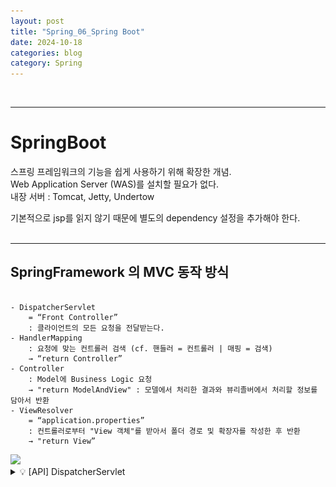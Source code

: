 ```yaml
---
layout: post
title: "Spring_06_Spring Boot"
date: 2024-10-18
categories: blog
category: Spring
---
```


<br>

---
# SpringBoot


스프링 프레임워크의 기능을 쉽게 사용하기 위해 확장한 개념. <br>
Web Application Server (WAS)를 설치할 필요가 없다. <br>
내장 서버 : Tomcat, Jetty, Undertow <br>

기본적으로 jsp를 읽지 않기 때문에 별도의 dependency 설정을 추가해야 한다. <br>
<br>
<hr>


## SpringFramework 의 MVC 동작 방식
<pre><code>
- DispatcherServlet 
    = “Front Controller”
    : 클라이언트의 모든 요청을 전달받는다. 
- HandlerMapping 
    : 요청에 맞는 컨트롤러 검색 (cf. 핸들러 = 컨트롤러 | 매핑 = 검색) 
    → “return Controller”
- Controller 
    : Model에 Business Logic 요청 
    → "return ModelAndView" : 모델에서 처리한 결과와 뷰리졸버에서 처리할 정보를 담아서 반환
- ViewResolver 
    = “application.properties”
    : 컨트롤러로부터 "View 객체"를 받아서 폴더 경로 및 확장자를 작성한 후 반환
    → "return View”
</code></pre>

<image class="image-medium" src="/assets/image/2024-10-15-Spring_MVC_Container.004.png" />
<!-- ![](/assets/image/2024-10-15-Spring_MVC_Container.003.png) | ![](/assets/image/2024-10-15-Spring_MVC_Container.004.png) -->

<details>
<summary class="summary-title">💡 [API] DispatcherServlet</summary>
<details>
<summary>View Comments</summary>
<div markdown="1">
```java
package org.springframework.web.servlet;

@SuppressWarnings("serial")
public class DispatcherServlet extends FrameworkServlet {

    /** Well-known name for the MultipartResolver object in the bean factory for this namespace. */
    public static final String MULTIPART_RESOLVER_BEAN_NAME = "multipartResolver";

    /** Well-known name for the LocaleResolver object in the bean factory for this namespace. */
    public static final String LOCALE_RESOLVER_BEAN_NAME = "localeResolver";

    /**
    * Well-known name for the ThemeResolver object in the bean factory for this namespace.
    * @deprecated as of 6.0, with no direct replacement
    */
    @Deprecated
    public static final String THEME_RESOLVER_BEAN_NAME = "themeResolver";

    /**
    * Well-known name for the HandlerMapping object in the bean factory for this namespace.
    * Only used when "detectAllHandlerMappings" is turned off.
    * @see #setDetectAllHandlerMappings
    */
    public static final String HANDLER_MAPPING_BEAN_NAME = "handlerMapping";

    /**
    * Well-known name for the HandlerAdapter object in the bean factory for this namespace.
    * Only used when "detectAllHandlerAdapters" is turned off.
    * @see #setDetectAllHandlerAdapters
    */
    public static final String HANDLER_ADAPTER_BEAN_NAME = "handlerAdapter";

    /**
    * Well-known name for the HandlerExceptionResolver object in the bean factory for this namespace.
    * Only used when "detectAllHandlerExceptionResolvers" is turned off.
    * @see #setDetectAllHandlerExceptionResolvers
    */
    public static final String HANDLER_EXCEPTION_RESOLVER_BEAN_NAME = "handlerExceptionResolver";

    /**
    * Well-known name for the RequestToViewNameTranslator object in the bean factory for this namespace.
    */
    public static final String REQUEST_TO_VIEW_NAME_TRANSLATOR_BEAN_NAME = "viewNameTranslator";

    /**
    * Well-known name for the ViewResolver object in the bean factory for this namespace.
    * Only used when "detectAllViewResolvers" is turned off.
    * @see #setDetectAllViewResolvers
    */
    public static final String VIEW_RESOLVER_BEAN_NAME = "viewResolver";

    /**
    * Well-known name for the FlashMapManager object in the bean factory for this namespace.
    */
    public static final String FLASH_MAP_MANAGER_BEAN_NAME = "flashMapManager";

    /**
    * Request attribute to hold the current web application context.
    * Otherwise only the global web app context is obtainable by tags etc.
    * @see org.springframework.web.servlet.support.RequestContextUtils#findWebApplicationContext
    */
    public static final String WEB_APPLICATION_CONTEXT_ATTRIBUTE = DispatcherServlet.class.getName() + ".CONTEXT";

    /**
    * Request attribute to hold the current LocaleResolver, retrievable by views.
    * @see org.springframework.web.servlet.support.RequestContextUtils#getLocaleResolver
    */
    public static final String LOCALE_RESOLVER_ATTRIBUTE = DispatcherServlet.class.getName() + ".LOCALE_RESOLVER";

    /**
    * Request attribute to hold the current ThemeResolver, retrievable by views.
    * @see org.springframework.web.servlet.support.RequestContextUtils#getThemeResolver
    * @deprecated as of 6.0, with no direct replacement
    */
    @Deprecated
    public static final String THEME_RESOLVER_ATTRIBUTE = DispatcherServlet.class.getName() + ".THEME_RESOLVER";

    /**
    * Request attribute to hold the current ThemeSource, retrievable by views.
    * @see org.springframework.web.servlet.support.RequestContextUtils#getThemeSource
    * @deprecated as of 6.0, with no direct replacement
    */
    @Deprecated
    public static final String THEME_SOURCE_ATTRIBUTE = DispatcherServlet.class.getName() + ".THEME_SOURCE";

    /**
    * Name of request attribute that holds a read-only {@code Map<String,?>}
    * with "input" flash attributes saved by a previous request, if any.
    * @see org.springframework.web.servlet.support.RequestContextUtils#getInputFlashMap(HttpServletRequest)
    */
    public static final String INPUT_FLASH_MAP_ATTRIBUTE = DispatcherServlet.class.getName() + ".INPUT_FLASH_MAP";

    /**
    * Name of request attribute that holds the "output" {@link FlashMap} with
    * attributes to save for a subsequent request.
    * @see org.springframework.web.servlet.support.RequestContextUtils#getOutputFlashMap(HttpServletRequest)
    */
    public static final String OUTPUT_FLASH_MAP_ATTRIBUTE = DispatcherServlet.class.getName() + ".OUTPUT_FLASH_MAP";

    /**
    * Name of request attribute that holds the {@link FlashMapManager}.
    * @see org.springframework.web.servlet.support.RequestContextUtils#getFlashMapManager(HttpServletRequest)
    */
    public static final String FLASH_MAP_MANAGER_ATTRIBUTE = DispatcherServlet.class.getName() + ".FLASH_MAP_MANAGER";

    /**
    * Name of request attribute that exposes an Exception resolved with a
    * {@link HandlerExceptionResolver} but where no view was rendered
    * (e.g. setting the status code).
    */
    public static final String EXCEPTION_ATTRIBUTE = DispatcherServlet.class.getName() + ".EXCEPTION";

    /** Log category to use when no mapped handler is found for a request. */
    public static final String PAGE_NOT_FOUND_LOG_CATEGORY = "org.springframework.web.servlet.PageNotFound";

    /**
    * Name of the class path resource (relative to the DispatcherServlet class)
    * that defines DispatcherServlet's default strategy names.
    */
    private static final String DEFAULT_STRATEGIES_PATH = "DispatcherServlet.properties";

    /**
    * Common prefix that DispatcherServlet's default strategy attributes start with.
    */
    private static final String DEFAULT_STRATEGIES_PREFIX = "org.springframework.web.servlet";


    /** Additional logger to use when no mapped handler is found for a request. */
    protected static final Log pageNotFoundLogger = LogFactory.getLog(PAGE_NOT_FOUND_LOG_CATEGORY);

    /** Store default strategy implementations. */
    @Nullable
    private static Properties defaultStrategies;

    /** Detect all HandlerMappings or just expect "handlerMapping" bean?. */
    private boolean detectAllHandlerMappings = true;

    /** Detect all HandlerAdapters or just expect "handlerAdapter" bean?. */
    private boolean detectAllHandlerAdapters = true;

    /** Detect all HandlerExceptionResolvers or just expect "handlerExceptionResolver" bean?. */
    private boolean detectAllHandlerExceptionResolvers = true;

    /** Detect all ViewResolvers or just expect "viewResolver" bean?. */
    private boolean detectAllViewResolvers = true;

    /** Throw a NoHandlerFoundException if no Handler was found to process this request? *.*/
    private boolean throwExceptionIfNoHandlerFound = true;

    /** Perform cleanup of request attributes after include request?. */
    private boolean cleanupAfterInclude = true;

    /** MultipartResolver used by this servlet. */
    @Nullable
    private MultipartResolver multipartResolver;

    /** LocaleResolver used by this servlet. */
    @Nullable
    private LocaleResolver localeResolver;

    /** ThemeResolver used by this servlet. */
    @Deprecated
    @Nullable
    private ThemeResolver themeResolver;

    /** List of HandlerMappings used by this servlet. */
    @Nullable
    private List<HandlerMapping> handlerMappings;

    /** List of HandlerAdapters used by this servlet. */
    @Nullable
    private List<HandlerAdapter> handlerAdapters;

    /** List of HandlerExceptionResolvers used by this servlet. */
    @Nullable
    private List<HandlerExceptionResolver> handlerExceptionResolvers;

    /** RequestToViewNameTranslator used by this servlet. */
    @Nullable
    private RequestToViewNameTranslator viewNameTranslator;

    /** FlashMapManager used by this servlet. */
    @Nullable
    private FlashMapManager flashMapManager;

    /** List of ViewResolvers used by this servlet. */
    @Nullable
    private List<ViewResolver> viewResolvers;

    private boolean parseRequestPath;


    /**
    * Create a new {@code DispatcherServlet} that will create its own internal web
    * application context based on defaults and values provided through servlet
    * init-params. Typically used in Servlet 2.5 or earlier environments, where the only
    * option for servlet registration is through {@code web.xml} which requires the use
    * of a no-arg constructor.
    * <p>Calling {@link #setContextConfigLocation} (init-param 'contextConfigLocation')
    * will dictate which XML files will be loaded by the
    * {@linkplain #DEFAULT_CONTEXT_CLASS default XmlWebApplicationContext}
    * <p>Calling {@link #setContextClass} (init-param 'contextClass') overrides the
    * default {@code XmlWebApplicationContext} and allows for specifying an alternative class,
    * such as {@code AnnotationConfigWebApplicationContext}.
    * <p>Calling {@link #setContextInitializerClasses} (init-param 'contextInitializerClasses')
    * indicates which {@code ApplicationContextInitializer} classes should be used to
    * further configure the internal application context prior to refresh().
    * @see #DispatcherServlet(WebApplicationContext)
    */
    public DispatcherServlet() {
        super();
        setDispatchOptionsRequest(true);
    }

    /**
    * Create a new {@code DispatcherServlet} with the given web application context. This
    * constructor is useful in Servlet environments where instance-based registration
    * of servlets is possible through the {@link ServletContext#addServlet} API.
    * <p>Using this constructor indicates that the following properties / init-params
    * will be ignored:
    * <ul>
    * <li>{@link #setContextClass(Class)} / 'contextClass'</li>
    * <li>{@link #setContextConfigLocation(String)} / 'contextConfigLocation'</li>
    * <li>{@link #setContextAttribute(String)} / 'contextAttribute'</li>
    * <li>{@link #setNamespace(String)} / 'namespace'</li>
    * </ul>
    * <p>The given web application context may or may not yet be {@linkplain
    * ConfigurableApplicationContext#refresh() refreshed}. If it has <strong>not</strong>
    * already been refreshed (the recommended approach), then the following will occur:
    * <ul>
    * <li>If the given context does not already have a {@linkplain
    * ConfigurableApplicationContext#setParent parent}, the root application context
    * will be set as the parent.</li>
    * <li>If the given context has not already been assigned an {@linkplain
    * ConfigurableApplicationContext#setId id}, one will be assigned to it</li>
    * <li>{@code ServletContext} and {@code ServletConfig} objects will be delegated to
    * the application context</li>
    * <li>{@link #postProcessWebApplicationContext} will be called</li>
    * <li>Any {@code ApplicationContextInitializer}s specified through the
    * "contextInitializerClasses" init-param or through the {@link
    * #setContextInitializers} property will be applied.</li>
    * <li>{@link ConfigurableApplicationContext#refresh refresh()} will be called if the
    * context implements {@link ConfigurableApplicationContext}</li>
    * </ul>
    * If the context has already been refreshed, none of the above will occur, under the
    * assumption that the user has performed these actions (or not) per their specific
    * needs.
    * <p>See {@link org.springframework.web.WebApplicationInitializer} for usage examples.
    * @param webApplicationContext the context to use
    * @see #initWebApplicationContext
    * @see #configureAndRefreshWebApplicationContext
    * @see org.springframework.web.WebApplicationInitializer
    */
    public DispatcherServlet(WebApplicationContext webApplicationContext) {
        super(webApplicationContext);
        setDispatchOptionsRequest(true);
    }
```
</div>
</details>

<li>summary</li>
<div markdown="1">
```java
package org.springframework.web.servlet;
@SuppressWarnings("serial")
public class DispatcherServlet extends FrameworkServlet {

    public static final String HANDLER_MAPPING_BEAN_NAME = "handlerMapping";
    public static final String HANDLER_ADAPTER_BEAN_NAME = "handlerAdapter";
    public static final String VIEW_RESOLVER_BEAN_NAME = "viewResolver";
    public static final String REQUEST_TO_VIEW_NAME_TRANSLATOR_BEAN_NAME = "viewNameTranslator";

    private boolean throwExceptionIfNoHandlerFound = true;

    @Nullable
    private List<HandlerMapping> handlerMappings;
    @Nullable
    private List<HandlerAdapter> handlerAdapters;
    @Nullable
    private List<ViewResolver> viewResolvers;
    @Nullable
    private RequestToViewNameTranslator viewNameTranslator;
    @Nullable
    private List<HandlerExceptionResolver> handlerExceptionResolvers;

    private boolean parseRequestPath;

    public DispatcherServlet() {
        super();
        setDispatchOptionsRequest(true);
    }

    public DispatcherServlet(WebApplicationContext webApplicationContext) {
        super(webApplicationContext);
        setDispatchOptionsRequest(true);
    }
```
</div>
</details>

<br>
<hr>

    @Controller
     DispatcherServlet -> HandlerMapping을 통해 결정, 요청 전달.
     인스턴스 생성, 클라이언트와 데이터 입출력을 제어하는 클래스에 적용
     클라이언트의 요청을 처리한 후 지정된 view에 모델 객체를 전달하는 역할
    
    @ResponseBody 
     일반 문자열, Map, JSON 등의 Java 객체를 http 응답 본문 객체로 변환하여 클라이언트로 전송
    
    @RestController 
     = @Controller + @ResponseBody


## 1. [legacy] View를 jsp로 설정한 경우 (권장 X)

<details markdown="1">
<summary>[legacy] ver</summary>
    

## springweb01_jsp 
- Client(index.html) → Controller → View(list.jsp) <br>

    <details>
    <summary>[GET] return ModelAndView</summary>
    <div markdown="1">
    ```html
    <!-- uri : 논리적인 요청 : O | 파일명 : X -->
    &lt;!-- uri : 논리적인 요청 : O | 파일명 : X --&gt;
    <a href="test1">컨트롤러에게 요청 1</a>
    <a href="test2">컨트롤러에게 요청 2</a>
    <a href="test3">컨트롤러에게 요청 3</a>
    <a href="test4">컨트롤러에게 요청 4</a>
    ```

    ```java
    @Controller
    public class TestController {
        // @RequestMapping _ 클라이언트의 요청(urlPatterns 값)을 처리 : GET, POST 모두 처리
        @RequestMapping("test1")  // forward 방식의 전송을 하기 때문에 URL에 test1이 노출된다.
        public ModelAndView abc() {
            System.out.println("abc() 처리");
            
            // Model에서 데이터를 가져왔다는 가정
            String result = "모델 반환 정보";
            
            // 모델 반환 정보를 뷰(jsp)로 전달
            ModelAndView modelAndView = new ModelAndView();
            modelAndView.setViewName("list"); // "/WEB-INF/views/list.jsp"
            // WEB-INF 폴더는 forwarding으로만 접근할 수 있다.
            // ModelAndView .addObject() : 서블릿의 request.setAttribue("msg", result); 와 동일하다. 
            modelAndView.addObject("msg", result); 
            return modelAndView; // forward
        }
    ```

    ```java
        @RequestMapping("test1")  // forward 방식의 전송을 하기 때문에 URL에 test1이 노출된다.
        public ModelAndView abc() {
            System.out.println("abc() 처리");
                /* ViewName, AttributeKey, AttributeValue 를 생성자로 전달. (생성자 오버로딩) */
            return new ModelAndView("list", "msg", result);
        }
    ```

    ```java
        @RequestMapping(value="test2", method=RequestMethod.GET)
        public ModelAndView abc2() {
            return new ModelAndView("list", "msg", "요청 처리 성공 2");
        }
        // 위와 동일 _ 방식을 설정해서 Mapping하는 경우
        @GetMapping("test3")
        public ModelAndView abc3() {
            return new ModelAndView("list", "msg", "요청 처리 성공 3");
        }

        // org.springframework.ui.Model 객체를 활용해서 Attribute로 Key, Value를 추가
        // *** 반환값 : ViewName ***
        @GetMapping("test4")
        public String abc4(Model model) {
            model.addAttribute("msg", "요청 처리 성공4");
            return "list";
        }
    ```
    </div>
    </details>

    <details>
    <summary>💡 [API] ModelAndView</summary>
    <div markdown="1">
    <details>
    <summary>View Comments</summary>
    <div markdown="1">
    ```java
    package org.springframework.web.servlet;

    /**
     * Holder for both Model and View in the web MVC framework.
     * Note that these are entirely distinct. This class merely holds
     * both to make it possible for a controller to return both model
     * and view in a single return value.
     *
     * <p>Represents a model and view returned by a handler, to be resolved
     * by a DispatcherServlet. The view can take the form of a String
     * view name which will need to be resolved by a ViewResolver object;
     * alternatively a View object can be specified directly. The model
     * is a Map, allowing the use of multiple objects keyed by name.
     *
     * @author Rod Johnson
     * @author Juergen Hoeller
     * @author Rob Harrop
     * @author Rossen Stoyanchev
     * @see DispatcherServlet
     * @see ViewResolver
     * @see HandlerAdapter#handle
     * @see org.springframework.web.servlet.mvc.Controller#handleRequest
     */
    public class ModelAndView {

        /** View instance or view name String. */
        @Nullable
        private Object view;

        /** Model Map. */
        @Nullable
        private ModelMap model;

        /** Optional HTTP status for the response. */
        @Nullable
        private HttpStatusCode status;

        /** Indicates whether this instance has been cleared with a call to {@link #clear()}. */
        private boolean cleared = false;


        /**
         * Default constructor for bean-style usage: populating bean
         * properties instead of passing in constructor arguments.
         * @see #setView(View)
         * @see #setViewName(String)
         */
        public ModelAndView() {
        }

        /**
         * Convenient constructor when there is no model data to expose.
         * Can also be used in conjunction with {@code addObject}.
         * @param viewName name of the View to render, to be resolved
         * by the DispatcherServlet's ViewResolver
         * @see #addObject
         */
        public ModelAndView(String viewName) {
            this.view = viewName;
        }

        /**
         * Convenient constructor when there is no model data to expose.
         * Can also be used in conjunction with {@code addObject}.
         * @param view the View object to render
         * @see #addObject
         */
        public ModelAndView(View view) {
            this.view = view;
        }

        /**
         * Create a new ModelAndView given a view name and a model.
         * @param viewName name of the View to render, to be resolved
         * by the DispatcherServlet's ViewResolver
         * @param model a Map of model names (Strings) to model objects
         * (Objects). Model entries may not be {@code null}, but the
         * model Map may be {@code null} if there is no model data.
         */
        public ModelAndView(String viewName, @Nullable Map<String, ?> model) {
            this.view = viewName;
            if (model != null) {
                getModelMap().addAllAttributes(model);
            }
        }

        /**
         * Create a new ModelAndView given a View object and a model.
         * <em>Note: the supplied model data is copied into the internal
         * storage of this class. You should not consider to modify the supplied
         * Map after supplying it to this class</em>
         * @param view the View object to render
         * @param model a Map of model names (Strings) to model objects
         * (Objects). Model entries may not be {@code null}, but the
         * model Map may be {@code null} if there is no model data.
         */
        public ModelAndView(View view, @Nullable Map<String, ?> model) {
            this.view = view;
            if (model != null) {
                getModelMap().addAllAttributes(model);
            }
        }

        /**
         * Create a new ModelAndView given a view name and HTTP status.
         * @param viewName name of the View to render, to be resolved
         * by the DispatcherServlet's ViewResolver
         * @param status an HTTP status code to use for the response
         * (to be set just prior to View rendering)
         * @since 4.3.8
         */
        public ModelAndView(String viewName, HttpStatusCode status) {
            this.view = viewName;
            this.status = status;
        }

        /**
         * Create a new ModelAndView given a view name, model, and HTTP status.
         * @param viewName name of the View to render, to be resolved
         * by the DispatcherServlet's ViewResolver
         * @param model a Map of model names (Strings) to model objects
         * (Objects). Model entries may not be {@code null}, but the
         * model Map may be {@code null} if there is no model data.
         * @param status an HTTP status code to use for the response
         * (to be set just prior to View rendering)
         * @since 4.3
         */
        public ModelAndView(@Nullable String viewName, @Nullable Map<String, ?> model, @Nullable HttpStatusCode status) {
            this.view = viewName;
            if (model != null) {
                getModelMap().addAllAttributes(model);
            }
            this.status = status;
        }

        /**
         * Convenient constructor to take a single model object.
         * @param viewName name of the View to render, to be resolved
         * by the DispatcherServlet's ViewResolver
         * @param modelName name of the single entry in the model
         * @param modelObject the single model object
         */
        public ModelAndView(String viewName, String modelName, Object modelObject) {
            this.view = viewName;
            addObject(modelName, modelObject);
        }

        /**
         * Convenient constructor to take a single model object.
         * @param view the View object to render
         * @param modelName name of the single entry in the model
         * @param modelObject the single model object
         */
        public ModelAndView(View view, String modelName, Object modelObject) {
            this.view = view;
            addObject(modelName, modelObject);
        }


        /**
         * Set a view name for this ModelAndView, to be resolved by the
         * DispatcherServlet via a ViewResolver. Will override any
         * pre-existing view name or View.
         */
        public void setViewName(@Nullable String viewName) {
            this.view = viewName;
        }

        /**
         * Return the view name to be resolved by the DispatcherServlet
         * via a ViewResolver, or {@code null} if we are using a View object.
         */
        @Nullable
        public String getViewName() {
            return (this.view instanceof String name ? name : null);
        }

        /**
         * Set a View object for this ModelAndView. Will override any
         * pre-existing view name or View.
         */
        public void setView(@Nullable View view) {
            this.view = view;
        }

        /**
        * Return the View object, or {@code null} if we are using a view name
        * to be resolved by the DispatcherServlet via a ViewResolver.
        */
        @Nullable
        public View getView() {
            return (this.view instanceof View v ? v : null);
        }

        /**
        * Indicate whether this {@code ModelAndView} has a view, either
        * as a view name or as a direct {@link View} instance.
        */
        public boolean hasView() {
            return (this.view != null);
        }

        /**
         * Return whether we use a view reference, i.e. {@code true}
         * if the view has been specified via a name to be resolved by the
         * DispatcherServlet via a ViewResolver.
         */
        public boolean isReference() {
            return (this.view instanceof String);
        }

        /**
         * Return the model map. May return {@code null}.
         * Called by DispatcherServlet for evaluation of the model.
         */
        @Nullable
        protected Map<String, Object> getModelInternal() {
            return this.model;
        }

        /**
         * Return the underlying {@code ModelMap} instance (never {@code null}).
         */
        public ModelMap getModelMap() {
            if (this.model == null) {
                this.model = new ModelMap();
            }
            return this.model;
        }

        /**
         * Return the model map. Never returns {@code null}.
         * To be called by application code for modifying the model.
         */
        public Map<String, Object> getModel() {
            return getModelMap();
        }

        /**
         * Set the HTTP status to use for the response.
         * <p>The response status is set just prior to View rendering.
         * @since 4.3
         */
        public void setStatus(@Nullable HttpStatusCode status) {
            this.status = status;
        }

        /**
        * Return the configured HTTP status for the response, if any.
        * @since 4.3
        */
        @Nullable
        public HttpStatusCode getStatus() {
            return this.status;
        }


        /**
         * Add an attribute to the model.
         * @param attributeName name of the object to add to the model (never {@code null})
         * @param attributeValue object to add to the model (can be {@code null})
         * @see ModelMap#addAttribute(String, Object)
         * @see #getModelMap()
         */
        public ModelAndView addObject(String attributeName, @Nullable Object attributeValue) {
            getModelMap().addAttribute(attributeName, attributeValue);
            return this;
        }

        /**
         * Add an attribute to the model using parameter name generation.
         * @param attributeValue the object to add to the model (never {@code null})
         * @see ModelMap#addAttribute(Object)
         * @see #getModelMap()
         */
        public ModelAndView addObject(Object attributeValue) {
            getModelMap().addAttribute(attributeValue);
            return this;
        }

        /**
         * Add all attributes contained in the provided Map to the model.
         * @param modelMap a Map of attributeName &rarr; attributeValue pairs
         * @see ModelMap#addAllAttributes(Map)
         * @see #getModelMap()
         */
        public ModelAndView addAllObjects(@Nullable Map<String, ?> modelMap) {
            getModelMap().addAllAttributes(modelMap);
            return this;
        }


        /**
         * Clear the state of this ModelAndView object.
         * The object will be empty afterwards.
         * <p>Can be used to suppress rendering of a given ModelAndView object
         * in the {@code postHandle} method of a HandlerInterceptor.
         * @see #isEmpty()
         * @see HandlerInterceptor#postHandle
         */
        public void clear() {
            this.view = null;
            this.model = null;
            this.cleared = true;
        }

        /**
         * Return whether this ModelAndView object is empty,
         * i.e. whether it does not hold any view and does not contain a model.
         */
        public boolean isEmpty() {
            return (this.view == null && CollectionUtils.isEmpty(this.model));
        }

        /**
         * Return whether this ModelAndView object is empty as a result of a call to {@link #clear}
         * i.e. whether it does not hold any view and does not contain a model.
         * <p>Returns {@code false} if any additional state was added to the instance
         * <strong>after</strong> the call to {@link #clear}.
         * @see #clear()
         */
        public boolean wasCleared() {
            return (this.cleared && isEmpty());
        }


        /**
        * Return diagnostic information about this model and view.
        */
        @Override
        public String toString() {
            return "ModelAndView [view=" + formatView() + "; model=" + this.model + "]";
        }

        private String formatView() {
            return isReference() ? "\"" + this.view + "\"" : "[" + this.view + "]";
        }
    ```
    </div>
    </details>

    ```java
    package org.springframework.web.servlet;
    
    public class ModelAndView {
        @Nullable
        private Object view;
        @Nullable
        private ModelMap model;
        @Nullable
        private HttpStatusCode status;
        private boolean cleared = false;

        public ModelAndView() {
        }
        public ModelAndView(String viewName) {
            this.view = viewName;
        }
        public ModelAndView(View view) {
            this.view = view;
        }

        public ModelAndView(String viewName, @Nullable Map<String, ?> model) {
            this.view = viewName;
            if (model != null) {
                getModelMap().addAllAttributes(model);
            }
        }
        public ModelAndView(View view, @Nullable Map<String, ?> model) {
            this.view = view;
            if (model != null) {
                getModelMap().addAllAttributes(model);
            }
        }
        public ModelAndView(String viewName, HttpStatusCode status) {
            this.view = viewName;
            this.status = status;
        }

        public ModelAndView(@Nullable String viewName, @Nullable Map<String, ?> model, @Nullable HttpStatusCode status) {
            this.view = viewName;
            if (model != null) {
                getModelMap().addAllAttributes(model);
            }
            this.status = status;
        }
        public ModelAndView(String viewName, String modelName, Object modelObject) {
            this.view = viewName;
            addObject(modelName, modelObject);
        }
        public ModelAndView(View view, String modelName, Object modelObject) {
            this.view = view;
            addObject(modelName, modelObject);
        }
    ```
    </div>
    </details>

    <details>
    <summary>[POST]</summary>
    <div markdown="1">

    1> @RequestMapping(value="", method=RequestMethod.POST) <br>
       Model.addAtrribute(Key, Value) <br>

    ```html
    <form action="test5" method="post">
        <input type="submit" value="컨트롤러에게 요청 5">
    </form>
    ```

    2> GET -> POST

    ```html
    <a href="javascript:func();">컨트롤러에게 요청 5_2</a> : &lt;a&gt;로 POST 요청
    <form name="f"></form>
    <script>
        function func() {
            f.action = "test5";
            f.method = "post"; //POST방식
            f.submit();
        }
    </script>
    ```

    ```java
    @RequestMapping(value = "test5", method=RequestMethod.POST)
    public String abc5(Model model) {
        model.addAttribute("msg", String.valueOf(model.getClass()) + "요청 처리 성공5");
        return "list";
    }
    ```

    3> return ModeAndView
    ```html
    <form action="test6" method="post">
        <input type="submit" value="컨트롤러에게 요청 6">
    </form>
    ```

    ```java
    @PostMapping(value = "test6")
    public ModelAndView abc6() {
        return new ModelAndView("list", "msg", "요청 처리 성공 6");
    }
    ```

    4> Model.addAttribute(Key, Value)
    ```html
    <form action="test7" method="post">
        <input type="submit" value="컨트롤러에게 요청 7">
    </form>
    ```

    ```java
    @PostMapping("test7")
    public String abc7(Model model) {
        model.addAttribute("msg", "POST 요청 처리 성공 7");
        return "list";
    }
    ```
    </div>
    </details>
    
    <details>
    <summary>[GET] return JSON</summary>
    <div markdown="1">
    ```html
    <a href="test8">컨트롤러에게 요청 8</a>
    <a href="test8_1">컨트롤러에게 요청 8_1</a> 
        : DataVo로 데이터 전달 (Jackson Library)
    <a href="test8_2">컨트롤러에게 요청 8_2</a>
    ```

    ```java
    @GetMapping({"test8", "test8_2"}) // 배열로 받을 수 있다.
    @ResponseBody // 일반 문자열, Map, JSON 등의 Java 객체를 전달할 수 있다.  
    public String abc8() {
        String value = "일반 문자열, Map, JSON 등의 Java 객체를 전달할 수 있다.";
        return value;
    }
    
    @GetMapping("test8_1")
    @ResponseBody // 일반 문자열, Map, JSON 등의 Java 객체를 전달할 수 있다. 
    public DataVo abc8_1() {
        DataVo dataVo = new DataVo();
        dataVo.setCode(10);
        dataVo.setName("가을비");
        return dataVo; // JSON 타입으로 출력된다. "pretty print 선택 가능"
    }

    public class DataVo {
        // (cf) POJO : Plain Old Java Object : 순수한 데이터로만 이루어진 자바 객체 
        private String name;
        private int code;
        public String getName() {
            return name;
        }
        public void setName(String name) {
            this.name = name;
        }
        public int getCode() {
            return code;
        }
        public void setCode(int code) {
            this.code = code;
        }
    }
    ```
    </div>
    <img src="/assets/image/2024-10-18-ResponseBody_JSON_01.png" />
    <img src="/assets/image/2024-10-18-ResponseBody_JSON_02.png" />
    </details>

    <details>
    <summary>[GET & POST] URL이 같을 경우</summary>
    <div markdown="1">

    ```html
    <form action="test9" method="get">
        <input type="submit" value="컨트롤러에게 요청 9 - GET">
    </form>	
    <!-- URL은 동일하고 요청방식만 다른 경우 -->
    <form action="test9" method="post">
        <input type="submit" value="컨트롤러에게 요청 9 - POST">
    </form>
    ```

    ```java
    @Controller
    @RequestMapping("test9")	// 컨트롤러 단위로 urlPattern을 설정하여 요청을 처리하는 경우
    public class TestController2 {
        // 요청 처리방식만 메서드로 분리
        
        @RequestMapping(method=RequestMethod.GET)
        public String def1(Model model) {
            model.addAttribute("msg", "요청 처리 성공 9 - GET");
            return "list";
        }
        
        @RequestMapping(method=RequestMethod.POST)
        public String def2(Model model) {
            model.addAttribute("msg", "요청 처리 성공 9 - POST");
            return "list";
        }
    }
    ```
    </div>
    </details>

    <details>
    <summary>[GET] 요청 동시 처리</summary>
    <div markdown="1">
    ```html
    <a href="java/korea">컨트롤러에게 요청 10 - 요청 데이터 : korea</a> <br>
    <a href="java/good">컨트롤러에게 요청 10 - 요청 데이터 : good</a> <br>
    <a href="java/nice">컨트롤러에게 요청 10 - 요청 데이터 : nice</a> <br>
    <a href="java/ok">컨트롤러에게 요청 10 - 요청 데이터 : ok</a> <br>
    ```

    ```java
    @Controller
    public class TestController3 {

        @RequestMapping("/java/korea")
        public String ghi1(Model model) {
            model.addAttribute("msg", "요청 처리 성공 10 - java/korea");
            return "list";
        }

        // 여러 개의 요청을 처리할 때에는 배열로 받는다
        @GetMapping(value = {"java/good","java/nice", "java/ok"}) 
        public String ghi2(Model model) {
            model.addAttribute("msg", "요청 처리 성공 10 - java/good nice ok");
            return "list";
        }
    }
    ```
    </div>
    </details>
    

    <details>
    <summary>[main] @SpringBootApplication</summary>
    <div markdown="1">
    ```java
    @SpringBootApplication
    public class Springweb01JspApplication {
    
        public static void main(String[] args) {
            SpringApplication.run(Springweb01JspApplication.class, args);
    
            // 위와 동일
            // 방법 1
            /* SpringApplication application = new SpringApplication(Springweb01JspApplication.class);
            application.setWebApplicationType(WebApplicationType.NONE);
            application.run(args).getBean(Springweb01JspApplication.class).execute(); */
    
            // 방법 2
            /* SpringApplication.run(Springweb01StartApplication.class, args)
                            .getBean(Springweb01StartApplication.class).execute(); */
            
            // 스프링부트에서도 일반 어플리케이션 환경의 작업들을 모두 수행할 수 있다.
        }
        
        @Autowired
        MyClass myClass;
        
        private void execute() {
            System.out.println("응용 프로그램 실행");
            myClass.abc();
        }
    }
    
    ```
    </div>
    </details>

    <details>
    <summary>View (list.jsp)</summary>
    <div markdown="1">
    
    ```html
    <%@ page contentType="text/html; charset=UTF-8" %>
    <!DOCTYPE html>
    <html>
    <head>
    <meta charset="UTF-8">
    <title></title>
    </head>
    <!-- TODO 1018 SpringBoot _ jsp 파일 설정 -->
    <body>
        <ul>
            <li>${ requestScope.msg }</li>
            <li>${ msg }</li>
        </ul>
        <%
            /* ModelAndView가 응답한 데이터를 반환하여 출력 */
            String str = String.valueOf(request.getAttribute("msg"));
            out.print(str);
        %>
    </body>
    </html>
    ```
    </div>
    </details>

#### ❌ 오류 : NoResourceFoundException
- 
    <details>
    <summary class="summary-title">No static resource</summary>
    <div markdown="1">
    ```java
    org.springframework.web.servlet.resource.NoResourceFoundException: No static resource login.
    ```
    </div>

    <details>
    <summary>@Configuration 클래스 _ main() 실행 클래스 <br>
    💡 @ComponentScan(basePackages={””, “”}) 작성</summary>
    <div markdown="1">

    ```java
    /**
     * @ComponentScan 
        * 하위 패키지가 아닌 경우는 명시적으로 스캔을 걸어주면 된다.
        * 실제로는 하위 패키지 내에 작성되기 때문에 직접 설정할 필요는 없지만
        * 극단적인 경우를 예제로 다루는 것 
        */

    @ComponentScan(basePackages= {"pack", "controller", "business", "model"})
    @SpringBootApplication
    public class Springweb02JspApplication {
        
        public static void main(String[] args) {
            SpringApplication.run(Springweb02JspApplication.class, args);
        }
    }
    ```
    </div>
    </details>

    <details>
    <summary>💡 [API] @ComponentScan</summary>
    <div markdown="1">
    ```java
    @Retention(RetentionPolicy.RUNTIME)
    @Target(ElementType.TYPE)
    @Documented
    @Repeatable(ComponentScans.class)
    public @interface ComponentScan {
        /**
        * Alias for {@link #basePackages}.
            * <p>Allows for more concise annotation declarations if no other attributes
            * are needed &mdash; for example, {@code @ComponentScan("org.my.pkg")}
            * instead of {@code @ComponentScan(basePackages = "org.my.pkg")}.
            */
        @AliasFor("basePackages")
        String[] value() default {};

        /**
        * Base packages to scan for annotated components.
            * <p>{@link #value} is an alias for (and mutually exclusive with) this
            * attribute.
            * <p>Use {@link #basePackageClasses} for a type-safe alternative to
            * String-based package names.
            */
        @AliasFor("value")
        String[] basePackages() default {};
    ```
    </div>
    </details>
    </details>

<hr>


## springweb02_jsp
- Login & Input

    <details>
    <summary class="summary-title"><b>Login Logic</b></summary>
    <pre>
    - Client (index.html)
    → Controller (LoginController) : redirect
    → Client (input.html)
    → Controller (LoginController) : forward
    → View (result.jsp)
    </pre>

    <details>
    <summary>Client (index.html)</summary>
    <div markdown="1">    
    ```html
    <!DOCTYPE html>
    <html>
    <head>
    <meta charset="UTF-8">
    <title>Insert title here</title>
    </head>
    <!-- TODO 1018 Spring Boot 02 _ jsp _ 요청 데이터를 전달받아서 처리 -->
    <body>
        <h1>메인</h1>
        <a href="/login">로그인</a> <br>
        <a href="/insdata">자료 읽기</a> <br>
    </body>
    </html>
    ```
    </div>
    </details>

    <details>
    <summary>Controller</summary>
    <div markdown="1">    
    ```java
    @Controller
    public class LoginController {
        // log 정보 출력용 : Logger - 진행 중 발생하는 문제점 추적, 운영상태 모니터링
        private final Logger logger = LoggerFactory.getLogger(this.getClass());

        @GetMapping("login")
        public String submitCall() {
            /**
                * .html 파일은 클라이언트 측 전송 방식으로 redirect 방식으로 전송한다.
                * redirect 방식으로 전송할 경우 반드시 명시해준다. 
                * 기본값 : forward -> ViewResolver에서 전달되어 prefix, suffix가 추가된다.
                */
            return "redirect:http://localhost/login.html";
        }
        
    //	@PostMapping("login")
        public String submit(HttpServletRequest request, Model model) {
            String id = request.getParameter("id");
            String pwd = request.getParameter("pwd");
            System.out.println(id + " " + pwd);
            // 로거 이용
            logger.info(id + " " + pwd);
            String data = "";
            
            if ("aa".equals(id) && "11".equals(pwd)) {
                data = "로그인 성공";
            } else {
                data = "로그인 실패";
            }
            
            model.addAttribute("data", data);
            return "result"; // RequestDispatcher.forward (!중요) 
        }
        /**
         * @RequestParam(value) 요청_변수를_어노테이션으로_입력받을_수_있다.
         * *** 입력 데이터가 많은 경우에는 FormBean을 활용해야 한다. ***
         * @param id
         * @param pwd
         * @return
         */
        @PostMapping("login")
        public String submit(@RequestParam(value="id") String id, @RequestParam(value="pwd") String/* int 로 작성하면 자동 캐스팅된다. */ pwd, Model model) {
            logger.info(id + " " + pwd);
            String data = "";
            if ("aa".equals(id) && "11".equals(pwd)) {
                data = "로그인 성공";
            } else {
                data = "로그인 실패";
            }

            model.addAttribute("data", data);
            return "result";
        }
    }
    ```
    </div>
    </details>

    <details>
    <summary>Client (login.html)</summary>
    <div markdown="1">    
    ```html
    <!DOCTYPE html>
    <html>
    <head>
    <meta charset="UTF-8">
    <title>Insert title here</title>
    </head>
    <body>
    **자료 입력**<p/>
    <form action="login" method="post">
        i d : <input type="text" name="id"> <br>
        pwd : <input type="text" name="pwd"> <br>
        <input type="submit" value="전송">
    </form>
    </body>
    </html>
    ```
    </div>
    </details>

    <details>
    <summary>View (result.jsp)</summary>
    <div markdown="1">    
    ```html
    <%@ page language="java" contentType="text/html; charset=UTF-8"
        pageEncoding="UTF-8"%>
    <!DOCTYPE html> <!-- : HTML5 (database, canvas, ...) -->
    <html>
    <head>
    <meta charset="UTF-8">
    <title>Insert title here</title>
    </head>
    <!-- TODO 1018 Spring Boot 02 _ jsp _ 요청 데이터를 전달받아서 처리 -->
    <body>
        결과 : ${ data } <!-- EL : jsp이기 때문에 쓴다 -->
    </body>
    </html>
    ```
    </div>
    </details>
    </details>


    <details>
    <summary class="summary-title"><b>Input Logic</b></summary>
        <pre>
        - Client (index.html) : Input
        → Controller (InputController) : redirect
        → Client (input.html)
        → Controller (InputController)
        → Model ⇒ “Business Logic” _ (SangpumBean, SangpumModel : @Service)
        → Controller (InputController) : forward
        → View (result.jsp)
        </pre>

    <li>Client (index.html)</li>
    <details>
    <summary>Controller</summary>
    <div markdown="1">
    ```java
    @Controller
    public class InputController {
        
        @Autowired
        private SangpumModel sangpumModel;
        
        @GetMapping("insdata")
        public String submitCall() {
            return "redirect:http://localhost/input.html";
        }
        
        /**
         * @param model : 응답 데이터의 Key, Value를 Attribute에 추가
         * @param bean : 많은 양의 데이터를 전송하기 위해 FormBean을 활용
         * @return : ViewName
         * @See org.springframework.ui.Model
         */
        @PostMapping("insdata")
        public String submit(Model model, SangpumBean bean) {
            model.addAttribute("data", sangpumModel.compute(bean));
            return "result";
        }
    }
    ```
    </div>
    </details>

    <details>
    <summary>Client (input.html)</summary>
    <div markdown="1">    
    ```html
    <!DOCTYPE html>
    <html lang="en">
    <head>
        <meta charset="UTF-8">
        <meta name="viewport" content="width=device-width, initial-scale=1.0">
        <title>Document</title>
    </head>
    <!-- TODO 1018 Spring Boot _ jsp 03 _ FormBean 이용 -->
    <body>
    <p>** 자료 입력 ** </p>
    <form action="insdata" method="POST">
    품명 : <input type="text" name="sang"> <br>
    수량 : <input type="text" name="su"> <br>
    단가 : <input type="text" name="dan"> <br>
    <input type="submit" name="전송">
    </form>
    </body>
    </html>
    ```
    </div>
    </details>

    <details>
    <summary>Model (Bean, Service)</summary>
    <span>Bean</span>
    <div markdown="1">    
    ```java
    @Getter
    @Setter
    public class SangpumBean {
        private String sang;
        private int su, dan;
    }
    ```
    </div>
    <span>Service</span>
    <div markdown="1">
    ```java
    /**
     * DB 연결은 아니기 때문에 @Repository 스테레오 타입이 아니다.
     */
    @Service 
    public class SangpumModel {
        public String compute(SangpumBean bean) {
            String data = "";
            data = data.concat("품명 : " + bean.getSang());
            data = data.concat("\n");
            data = data.concat("금액 : " + (bean.getSu() * bean.getDan())); 
            return data;
        }
    }
    ```
    </div>
    </details>
    <li>View (result.jsp)</li>
    </div>
    </details>


## springweb_03_jsp
- 구구단 요청 및 출력 예제


    <details>
    <summary class="summary-title">Request</summary>
    <details>
    <summary>Client (index.html)</summary>
    <div markdown="1">
    ```html
    <!DOCTYPE html>
    <html>
    <head>
    <meta charset="UTF-8">
    <title>Insert title here</title>
    </head>
    <!-- TODO 1018 Spring Boot _ jsp 04 _ 예제 구구단 출력 -->
    <body>
        <h1>메인</h1>
        <details>
            <summary>토글 접기 / 펼치기</summary>
            <div markdown="1">
                <a href="/multiple">구구단</a> <br>
            </div>
            내용 없음.
        </details>
    </body>
    </html>
    ```
    </div>
    </details>
    
    <details>
    <summary>Controller : redirect</summary>
    <div markdown="1">
    ```java
    @Controller
    public class InputController {       
        @GetMapping("multiple")
        public String redirect() {
            return "redirect:http://localhost/input.html";
        }
    }
    ```
    </div>
    </details>

    <details>
    <summary>Client (input.html)</summary>
    <div markdown="1">
    ```html
    <form action="multiple" method="post">
        단수 입력 : <input type="number" name="num" min="1" max="9">
        <input type="submit" name="확인" />
    </form>
    ```
    </div>
    </details>
    </details> <!-- Request Toggle End -->

    <details>
    <summary class="summary-title">Response</summary>
    <details>
    <summary>Model</summary>
    <div markdown="1">
    ```java
    @Service
    public class ServiceModel {
        /* 하나의 문자열로 저장 */
        public String getTable(int num) {
            String gugu = num + "단 구구단 출력<br>";
            /**
            * 전달 받은 숫자를 반복문을 이용하여 문자열로 구구단을 출력
            * ex) num = 3
            * 3 x 1 = 3
            * 3 x 2 = 6 
            */
            for (int i = 0; i < 9; i++) {
                gugu = gugu.concat(num + " x " + (i+1) + " = " + num*(i+1) + "<br>");
            }
            return gugu;
        }
        /* 행별 데이터를 문자열 배열에 저장 */
        public String[] getTable2(int num) {
            String[] gugu = new String[10];
            gugu[0] = num + "단 구구단 출력<br>";
            for (int i = 1; i < 10; i++) {
                gugu[i] = num + " x " + i + " = " + (num * i) + "<br>";
            }
            return gugu;
        }
    }
    ```
    </div>
    </details>
    
    <details>
    <summary>Controller : forward</summary>
    <div markdown="1">
    ```java
    @Controller
    public class InputController {
        @Autowired
        private ServiceModel serviceModel;
        /** 
        * @param @RequestParam : 요청 변수의 value값을 통해 매개변수로 전달
        * @param org.springframework.ui.Model : Attribute를 설정하여 View에 응답 데이터 전달
        */
        @PostMapping("multiple")
        public String forward(@RequestParam(value="num") int num, Model model) {
            model.addAttribute("data", serviceModel.getTable(num));
            // JSTL 출력을 위한 문자열 배열 반환
            model.addAttribute("data2", serviceModel.getTable2(num));
            // forward -> application.properties -> prefix, suffix
            return "result";
        }
    }
    ```
    </div>
    </details>

    <details>
    <summary>View (result.jsp)</summary>
    <div markdown="1">
    ```jsp
    <%@ page language="java" contentType="text/html; charset=UTF-8"
        pageEncoding="UTF-8"%>
    <%@ taglib prefix="c" uri="jakarta.tags.core"%>
    <!DOCTYPE html>
    <html>
    <head>
    <meta charset="UTF-8">
    <title>Insert title here</title>
    </head>
    <!-- TODO 1018 Spring Boot _ jsp 04 _ 예제 -->
    <body>
        <h2>구구단 출력 페이지</h2>
        ${ requestScope.data }
        <hr>
        <c:forEach var="i" items="${data2}">
            ${i}
        </c:forEach>
    </body>
    </html>
    ```
    </div>
    </details>

    </details>
</details>


#### ❌ 오류 : ClassNotFoundException
- 
    <details>
    <summary>: javax.servlet.jsp.tagext.TagLibraryValidator</summary>
    <div markdown="1">
    <details>
    <summary>오류 원인</summary>
    <span>javax.servlet.jstl</span>
    <div markdown="1">
    스프링 부트 3.0 버전 이상부터는 JSTL 1.2를 사용할 수 없다고 한다.
    pom.xml에 dependency 추가  
    javax → jakarta
    </div>
    <img src="/assets/image/2024-10-18-JSTL_ERROR_01.png">
    <img src="/assets/image/2024-10-18-JSTL_ERROR_02_javax.png">
    </details>
    <details>
    <summary>해결 방법</summary>
    <span>javax.servlet을 jakarta.servlet으로 변경해준다.</span>
    <img src="/assets/image/2024-10-18-JSTL_Jakarta_Dependency.png">        
        불러올 때에도
    <div markdown="1">
        <%@ taglib prefix="c" uri="http://java.sun.com/jsp/jstl/core" %>
    </div>   
        javax의 uri가 아니라 jakarta uri를 작성한다.
    <div markdown="1">
        <%@ taglib prefix="c" uri="jakarta.tags.core"%>
    </div>
    </details>
    </div>
    </details>


--- 

## 2. [Thymeleaf] View를 html로 설정한 경우 (권장)

<details markdown="1">
<summary>[Thymeleaf] ver</summary>

- 스프링 부트의 폴더는 static 폴더와 templates 폴더로 구성된다.

![](/assets/image/2024-10-24-static_templates.png)

static 폴더는 사용자의 접근이 가능한 영역으로 CSR 방식의 전송이 가능하다. 
> ex. redirect

templates 폴더는 사용자의 접근이 불가능한 영역으로 SSR 방식의 전송만 가능하다. 
> ex. forward

<h3>1. 페이지 이동은 Controller가 모두 통제한다.</h3>
welcome page = @GetMapping("/") <br>
index.html 파일도 templates 폴더 내에 작성한다. <br>

```java
@GetMapping("/")
public String index(){
    return "index";
}
```

<h3>2. Controller가 응답 데이터를 Model 객체에 저장하여 반환한다.</h3>

html 파일 내 타임리프 문법을 사용하여 데이터 반환 및 출력. <br>

> <h4>타임리프 문법을 사용하기 위해서는 아래의 속성을 html 엘리먼트에 적용해야 한다. </h4>
템플릿 엔진에 의해 자바 코드가 있는 경우와 없는 경우 구분하여 출력된다. <br>

![](/assets/image/2024-10-21-template_engine_01.png)
> forward 방식의 페이지 이동과 타임 리프 문법이 html 태그 내에 입력된 소스 코드
<br>

![](/assets/image/2024-10-21-template_engine_02.png)
> 템플릿 엔진에 의해 프로그램으로부터 반환한 데이터가 html 엘리먼트 내에 적용된다.
<br>

```html
<html xmlns:th="http://www.thymeleaf.org">
```

```html
<a th:href="@{insert}">회원 추가</a>
<table border="1">
    <tr>
        <th>회원 번호</th><th>회원명</th><th>주소</th><th></th>
    </tr>
    <th:block th:if="${list.size > 0}">
        <tr th:each="data : ${list}" th:object="${data}">
            <td th:text="*{num}"></td>
            <td th:text="*{name}"></td>
            <td th:text="*{addr}"></td>
            <td>
                <a th:href="@{/update(num=*{num})}">수정</a> / 
                <a th:href="@{/delete(num=*{num})}">삭제</a>
            </td>
        </tr>
        <tr>
            <td colspan="4" th:text="|회원 수 : ${list.size}|"></td>
        </tr>
    </th:block>
</table>
<br>
<a th:href="@{/}">메인으로</a> <!-- 요청명이 없는 경우 Controller가 index.html로 forwaring -->
```
</details>

타임리프의 예약어에 대해서는 <br>
[Thymeleaf와 템플릿 엔진](/2024/10/19/Thymeleaf)에서... <br>


---

참고 사이트 <br>
[https://cafe.daum.net/flowlife](https://cafe.daum.net/flowlife/HrhB/82)